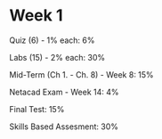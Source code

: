 # Week 1

Quiz (6) - 1% each: 6%

Labs (15) - 2% each: 30%

Mid-Term (Ch 1. - Ch. 8) - Week 8: 15%

Netacad Exam - Week 14: 4%

Final Test: 15%

Skills Based Assesment: 30%